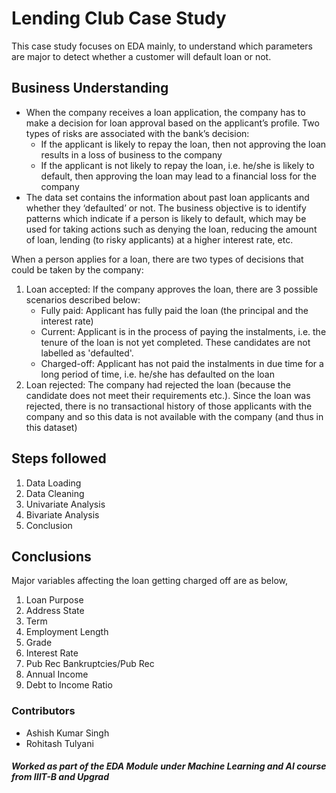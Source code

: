 # Lending Club Case Study
  This case study focuses on EDA mainly, to understand which parameters are major to detect whether a customer will default loan or not.


## Business Understanding
- When the company receives a loan application, the company has to make a decision for loan approval based on the applicant’s profile. Two types of risks are associated with the bank’s decision:
  - If the applicant is likely to repay the loan, then not approving the loan results in a loss of business to the company
  - If the applicant is not likely to repay the loan, i.e. he/she is likely to default, then approving the loan may lead to a financial loss for the company
- The data set contains the information about past loan applicants and whether they ‘defaulted’ or not. The business objective is to identify patterns which indicate if a person is likely to default, which may be used for taking actions such as denying the loan, reducing the amount of loan, lending (to risky applicants) at a higher interest rate, etc.

When a person applies for a loan, there are two types of decisions that could be taken by the company:
  1. Loan accepted: If the company approves the loan, there are 3 possible scenarios described below:
        - Fully paid: Applicant has fully paid the loan (the principal and the interest rate)
        - Current: Applicant is in the process of paying the instalments, i.e. the tenure of the loan is not yet completed. These candidates are not labelled as 'defaulted'.
        - Charged-off: Applicant has not paid the instalments in due time for a long period of time, i.e. he/she has defaulted on the loan
  2. Loan rejected: The company had rejected the loan (because the candidate does not meet their requirements etc.). Since the loan was rejected, there is no transactional history of those applicants with the company and so this data is not available with the company (and thus in this dataset)


## Steps followed
1. Data Loading
2. Data Cleaning
3. Univariate Analysis
4. Bivariate Analysis
5. Conclusion


## Conclusions
Major variables affecting the loan getting charged off are as below,
  1. Loan Purpose
  2. Address State
  3. Term
  4. Employment Length
  5. Grade
  6. Interest Rate
  7. Pub Rec Bankruptcies/Pub Rec
  8. Annual Income
  9. Debt to Income Ratio


### Contributors
- Ashish Kumar Singh
- Rohitash Tulyani


##### Worked as part of the EDA Module under Machine Learning and AI course from IIIT-B and Upgrad